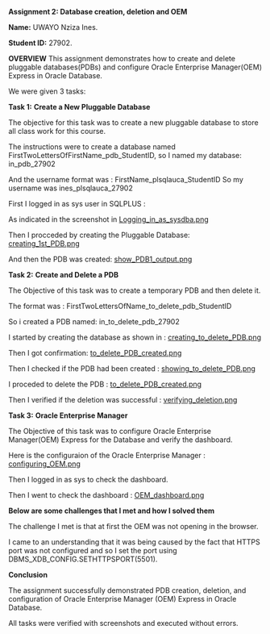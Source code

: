 **Assignment 2: Database creation, deletion and OEM**

**Name:** UWAYO Nziza Ines.

**Student ID:** 27902.

  **OVERVIEW**
This assignment demonstrates how to create and delete pluggable databases(PDBs) and configure Oracle Enterprise Manager(OEM) Express in Oracle Database.

We were given 3 tasks:

  **Task 1:** **Create a New Pluggable Database**

The objective for this task was to create a new pluggable database to store all class work for this course.

The instructions were to create a database named FirstTwoLettersOfFirstName_pdb_StudentID, so I named my database: in_pdb_27902

And the username format was : FirstName_plsqlauca_StudentID
So my username was ines_plsqlauca_27902

First I logged in as sys user in SQLPLUS : 

As indicated in the screenshot in [Logging_in_as_sysdba.png](screenshots/Logging_in_as_sysdba.png)

Then I procceded by creating the Pluggable Database: [creating_1st_PDB.png](screenshots/creating_1st_PDB.png)

And then the PDB  was created: [show_PDB1_output.png](screenshots/show_PDB1_output.png)

  **Task 2:** **Create and Delete a PDB**

The Objective of this task was to create a temporary PDB and then delete it.

The format was :  FirstTwoLettersOfName_to_delete_pdb_StudentID

So i created a PDB named: in_to_delete_pdb_27902

I started by creating the database as shown in : [creating_to_delete_PDB.png](screenshots/creating_to_delete_PDB.png)

Then I got confirmation: [to_delete_PDB_created.png](screenshots/to_delete_PDB_created.png) 

Then I checked if the PDB had been created : [showing_to_delete_PDB.png](screenshots/showing_to_delete_PDB.png)

I proceded to delete the PDB : [to_delete_PDB_created.png](screenshots/to_delete_PDB_created.png)

Then I verified if the deletion was successful : [verifying_deletion.png](screenshots/verifying_deletion.png)

  **Task 3:** **Oracle Enterprise Manager**

The Objective of this task was to configure Oracle Enterprise Manager(OEM) Express for the Database and verify the dashboard.

Here is the configuraion of the Oracle Enterprise Manager : [configuring_OEM.png](screenshots/configuring_OEM.png)

Then I logged in as sys to check the dashboard.

Then I went to check the dashboard : [OEM_dashboard.png](screenshots/OEM_dashboard.png)

**Below are some challenges that I met and how I solved them**

The challenge I met is that at first the OEM was not opening in the browser. 

I came to an understanding that it was being 
caused by the fact that HTTPS port was not configured and so I set the port using DBMS_XDB_CONFIG.SETHTTPSPORT(5501).

  **Conclusion**

The assignment successfully demonstrated PDB creation, deletion, and configuration of Oracle Enterprise Manager (OEM) Express in Oracle Database.

All tasks were verified with screenshots and executed without errors.
